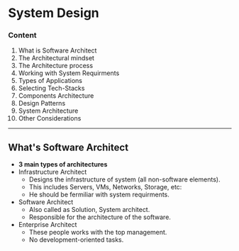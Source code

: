 # System Design
### Content
1. What is Software Architect
2. The Architectural mindset
3. The Architecture process
4. Working with System Requirments
5. Types of Applications
6. Selecting Tech-Stacks
7. Components Architecture
8. Design Patterns
9. System Architecture
10. Other Considerations
---

## What's Software Architect
- **3 main types of architectures**
- Infrastructure Architect
  - Designs the infrastructure of system (all non-software elements).
  - This includes Servers, VMs, Networks, Storage, etc:
  - He should be fermiliar with system requirments.
- Software Architect
  - Also called as Solution, System architect.
  - Responsible for the architecture of the software.
- Enterprise Architect
  - These people works with the top management.
  - No development-oriented tasks.
